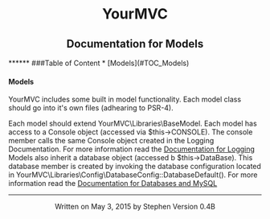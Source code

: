 <h1 style="text-align:center">YourMVC</h1>
<h2 style="text-align:center">Documentation for Models</h2>
******
###Table of Content
* [Models](#TOC_Models)

<h4 id="TOC_Models">Models</h4>

YourMVC includes some built in model functionality. Each model class should go into it's own files (adhearing to PSR-4).

Each model should extend YourMVC\Libraries\BaseModel. Each model has access to a Console object (accessed via $this->CONSOLE). The console member calls the same Console object created in the Logging Documentation. For more information read the [Documentation for Logging](Logging%20;Documentation.md)
Models also inherit a database object (accessed b $this->DataBase). This database member is created by invoking the database configuration located in YourMVC\Libraries\Config\DatabaseConfig::DatabaseDefault(). For more information read the [Documentation for Databases and MySQL](Database%20;and%20;MySQL%20;Documentation.md)

******
<p class="footer" style="text-align:center">
Written on May 3, 2015 by Stephen
Version 0.4B
</p>
